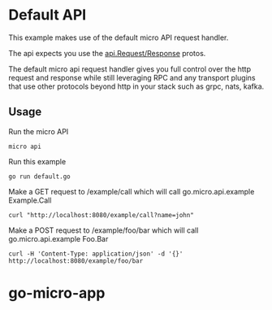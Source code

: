 # Default API

This example makes use of the default micro API request handler.

The api expects you use the [api.Request/Response](https://github.com/micro/go-api/blob/master/proto/api.proto) protos.

The default micro api request handler gives you full control over the http request and response while still leveraging RPC and 
any transport plugins that use other protocols beyond http in your stack such as grpc, nats, kafka.

## Usage

Run the micro API

```
micro api
```

Run this example

```
go run default.go
```

Make a GET request to /example/call which will call go.micro.api.example Example.Call

```
curl "http://localhost:8080/example/call?name=john"
```

Make a POST request to /example/foo/bar which will call go.micro.api.example Foo.Bar

```
curl -H 'Content-Type: application/json' -d '{}' http://localhost:8080/example/foo/bar
```
# go-micro-app
